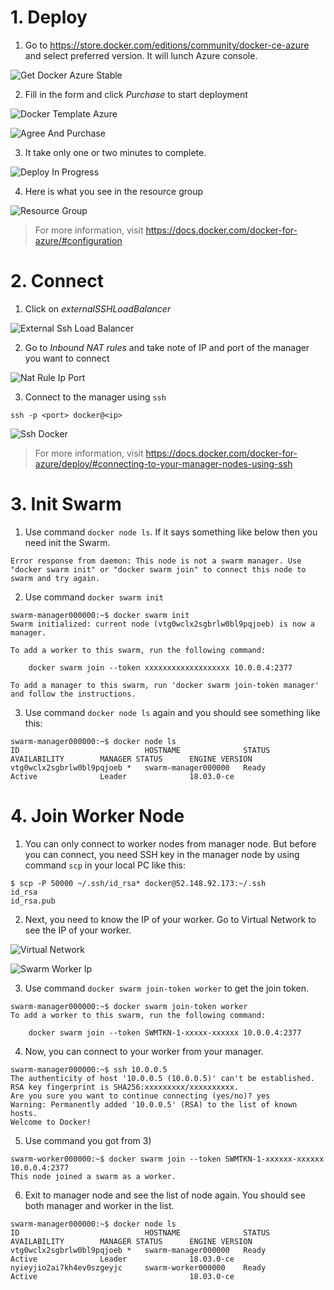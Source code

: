 <!-- TITLE: Docker on Azure -->
<!-- SUBTITLE: How-to setup Docker Swarm cluster on Microsoft Azure -->

# 1. Deploy

1) Go to https://store.docker.com/editions/community/docker-ce-azure and select preferred version. It will lunch Azure console.

![Get Docker Azure Stable](/uploads/docker/get-docker-azure-stable.png "Get Docker Azure Stable")

2) Fill in the form and click *Purchase* to start deployment

![Docker Template Azure](/uploads/docker/docker-template-azure.png "Docker Template Azure")

![Agree And Purchase](/uploads/docker/agree-and-purchase.png "Agree And Purchase")

3) It take only one or two minutes to complete.

![Deploy In Progress](/uploads/docker/deploy-in-progress.png "Deploy In Progress")

4) Here is what you see in the resource group

![Resource Group](/uploads/docker/resource-group.png "Resource Group")

> For more information, visit https://docs.docker.com/docker-for-azure/#configuration

# 2. Connect

1) Click on *externalSSHLoadBalancer*

![External Ssh Load Balancer](/uploads/docker/external-ssh-load-balancer.png "External Ssh Load Balancer")

2) Go to *Inbound NAT rules* and take note of IP and port of the manager you want to connect

![Nat Rule Ip Port](/uploads/docker/nat-rule-ip-port.png "Nat Rule Ip Port")

3) Connect to the manager using `ssh`

```
ssh -p <port> docker@<ip>
```

![Ssh Docker](/uploads/docker/ssh-docker.png "Ssh Docker")

> For more information, visit https://docs.docker.com/docker-for-azure/deploy/#connecting-to-your-manager-nodes-using-ssh

# 3. Init Swarm

1) Use command `docker node ls`. If it says something like below then you need init the Swarm.

```
Error response from daemon: This node is not a swarm manager. Use "docker swarm init" or "docker swarm join" to connect this node to swarm and try again.
```

2) Use command `docker swarm init`

```
swarm-manager000000:~$ docker swarm init
Swarm initialized: current node (vtg0wclx2sgbrlw0bl9pqjoeb) is now a manager.

To add a worker to this swarm, run the following command:

    docker swarm join --token xxxxxxxxxxxxxxxxxxx 10.0.0.4:2377

To add a manager to this swarm, run 'docker swarm join-token manager' and follow the instructions.
```

3) Use command `docker node ls` again and you should see something like this:

```
swarm-manager000000:~$ docker node ls
ID                            HOSTNAME              STATUS              AVAILABILITY        MANAGER STATUS      ENGINE VERSION
vtg0wclx2sgbrlw0bl9pqjoeb *   swarm-manager000000   Ready               Active              Leader              18.03.0-ce
```

# 4. Join Worker Node

1) You can only connect to worker nodes from manager node. But before you can connect, you need SSH key in the manager node by using command `scp` in your local PC like this:

```
$ scp -P 50000 ~/.ssh/id_rsa* docker@52.148.92.173:~/.ssh
id_rsa
id_rsa.pub
```

2) Next, you need to know the IP of your worker. Go to Virtual Network to see the IP of your worker.

![Virtual Network](/uploads/docker/virtual-network.png "Virtual Network")

![Swarm Worker Ip](/uploads/docker/swarm-worker-ip.png "Swarm Worker Ip")

3) Use command `docker swarm join-token worker` to get the join token.

```
swarm-manager000000:~$ docker swarm join-token worker
To add a worker to this swarm, run the following command:

    docker swarm join --token SWMTKN-1-xxxxx-xxxxxx 10.0.0.4:2377
```

4) Now, you can connect to your worker from your manager.

```
swarm-manager000000:~$ ssh 10.0.0.5
The authenticity of host '10.0.0.5 (10.0.0.5)' can't be established.
RSA key fingerprint is SHA256:xxxxxxxxx/xxxxxxxxxx.
Are you sure you want to continue connecting (yes/no)? yes
Warning: Permanently added '10.0.0.5' (RSA) to the list of known hosts.
Welcome to Docker!
```
5) Use command you got from 3)

```
swarm-worker000000:~$ docker swarm join --token SWMTKN-1-xxxxxx-xxxxxx 10.0.0.4:2377
This node joined a swarm as a worker.
```

6) Exit to manager node and see the list of node again. You should see both manager and worker in the list.

```
swarm-manager000000:~$ docker node ls
ID                            HOSTNAME              STATUS              AVAILABILITY        MANAGER STATUS      ENGINE VERSION
vtg0wclx2sgbrlw0bl9pqjoeb *   swarm-manager000000   Ready               Active              Leader              18.03.0-ce
nyieyjio2ai7kh4ev0szgeyjc     swarm-worker000000    Ready               Active                                  18.03.0-ce
```